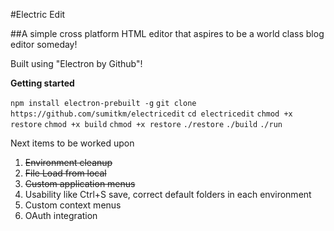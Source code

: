 #Electric Edit

##A simple cross platform HTML editor that aspires to be a world class blog editor someday!

Built using "Electron by Github"!

**Getting started**

`npm install electron-prebuilt -g`
`git clone https://github.com/sumitkm/electricedit`
`cd electricedit`
`chmod +x restore`
`chmod +x build`
`chmod +x restore`
`./restore`
`./build`
`./run`

Next items to be worked upon

1. <del>Environment cleanup</del>
2. <del>File Load from local</del>
3. <del>Custom application menus<del>
4. Usability like Ctrl+S save, correct default folders in each environment
5. Custom context menus
6. OAuth integration
